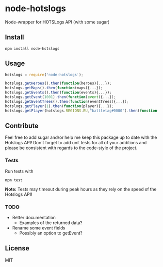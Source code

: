 # node-hotslogs
Node-wrapper for HOTSLogs API (with some sugar)

## Install
```
npm install node-hotslogs
```

## Usage
```js
hotslogs = require('node-hotslogs');

hotslogs.getHeroes().then(function(heroes){...});
hotslogs.getMaps().then(function(maps){...});
hotslogs.getEvents().then(function(events){...});
hotslogs.getEvent(1001).then(function(event){...});
hotslogs.getEventTrees().then(function(eventTrees){...});
hotslogs.getPlayer(1).then(function(player){...});
hotslogs.getPlayer(hotslogs.REGIONS.EU,"battletag#0000").then(function(player){...});
```

## Contribute
Feel free to add sugar and/or help me keep this package up to date with the Hotslogs API!
Don't forget to add unit tests for all of your additions and please be consistent with regards to the code-style of the project.

### Tests
Run tests with
```
npm test
```
**Note:** Tests may timeout during peak hours as they rely on the speed of the Hotslogs API!

### TODO
* Better documentation
    - Examples of the returned data?
* Rename some event fields
    - Possibly an option to getEvent?

## License
MIT
